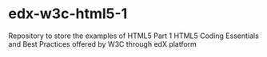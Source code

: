 # edx-w3c-html5-1
Repository to store the examples of HTML5 Part 1 HTML5 Coding Essentials and Best Practices offered by W3C through edX platform
